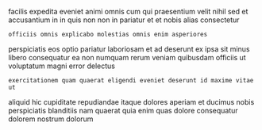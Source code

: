 <!--
title: Object-based neutral open architecture
author: Meaghan
date: 2014-10-28-0003
link: 2014-10-28-0003-object-based-neutral-open-architecture
tags: [search,PNG,HTML5,canvas]
-->

facilis expedita eveniet animi
omnis cum qui praesentium velit
nihil sed et accusantium in in quis non
non in pariatur et
et nobis alias consectetur
 	officiis omnis explicabo molestias omnis enim asperiores
perspiciatis eos optio pariatur laboriosam et ad
deserunt ex ipsa sit minus libero consequatur ea non
numquam rerum veniam quibusdam officiis
ut voluptatum magni error delectus
 	exercitationem quam quaerat eligendi eveniet deserunt id maxime vitae ut
aliquid hic  cupiditate repudiandae itaque dolores aperiam et
ducimus nobis perspiciatis blanditiis nam quaerat
quia enim quas dolore consequatur dolorem nostrum dolorum